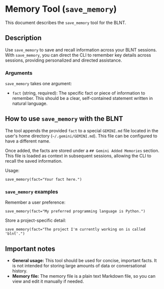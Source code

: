 # Memory Tool (`save_memory`)

This document describes the `save_memory` tool for the BLNT.

## Description

Use `save_memory` to save and recall information across your BLNT sessions. With `save_memory`, you can direct the CLI to remember key details across sessions, providing personalized and directed assistance.

### Arguments

`save_memory` takes one argument:

- `fact` (string, required): The specific fact or piece of information to remember. This should be a clear, self-contained statement written in natural language.

## How to use `save_memory` with the BLNT

The tool appends the provided `fact` to a special `GEMINI.md` file located in the user's home directory (`~/.gemini/GEMINI.md`). This file can be configured to have a different name.

Once added, the facts are stored under a `## Gemini Added Memories` section. This file is loaded as context in subsequent sessions, allowing the CLI to recall the saved information.

Usage:

```
save_memory(fact="Your fact here.")
```

### `save_memory` examples

Remember a user preference:

```
save_memory(fact="My preferred programming language is Python.")
```

Store a project-specific detail:

```
save_memory(fact="The project I'm currently working on is called 'blnt'.")
```

## Important notes

- **General usage:** This tool should be used for concise, important facts. It is not intended for storing large amounts of data or conversational history.
- **Memory file:** The memory file is a plain text Markdown file, so you can view and edit it manually if needed.

